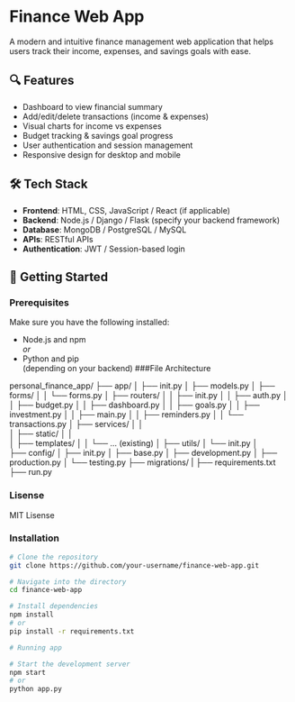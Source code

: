 # Finance Web App

A modern and intuitive finance management web application that helps users track their income, expenses, and savings goals with ease.

## 🔍 Features

- Dashboard to view financial summary
- Add/edit/delete transactions (income & expenses)
- Visual charts for income vs expenses
- Budget tracking & savings goal progress
- User authentication and session management
- Responsive design for desktop and mobile


## 🛠️ Tech Stack

- **Frontend**: HTML, CSS, JavaScript / React (if applicable)
- **Backend**: Node.js / Django / Flask (specify your backend framework)
- **Database**: MongoDB / PostgreSQL / MySQL
- **APIs**: RESTful APIs
- **Authentication**: JWT / Session-based login

## 🚀 Getting Started

### Prerequisites

Make sure you have the following installed:

- Node.js and npm  
  _or_
- Python and pip  
  (depending on your backend)
###File Architecture

personal_finance_app/
├── app/
│   ├── init.py
│   ├── models.py
│   ├── forms/
│   │   └── forms.py
│   ├── routers/
│   │   ├── init.py
│   │   ├── auth.py
│   │   ├── budget.py
│   │   ├── dashboard.py
│   │   ├── goals.py
│   │   ├── investment.py
│   │   ├── main.py
│   │   ├── reminders.py
│   │   └── transactions.py
│   ├── services/
│   │   
│   ├── static/
│   │   
│   ├── templates/
│   │   └── … (existing)
│   ├── utils/
│      └── init.py
│  
├── config/
│   ├── init.py
│   ├── base.py
│   ├── development.py
│   ├── production.py
│   └── testing.py
├── migrations/
|
├── requirements.txt
├── run.py


### Lisense


MIT Lisense

### Installation

```bash
# Clone the repository
git clone https://github.com/your-username/finance-web-app.git

# Navigate into the directory
cd finance-web-app

# Install dependencies
npm install
# or
pip install -r requirements.txt

# Running app

# Start the development server
npm start
# or
python app.py




